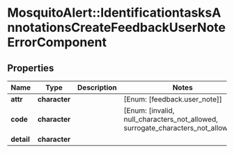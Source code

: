 # MosquitoAlert::IdentificationtasksAnnotationsCreateFeedbackUserNoteErrorComponent


## Properties
Name | Type | Description | Notes
------------ | ------------- | ------------- | -------------
**attr** | **character** |  | [Enum: [feedback.user_note]] 
**code** | **character** |  | [Enum: [invalid, null_characters_not_allowed, surrogate_characters_not_allowed]] 
**detail** | **character** |  | 


